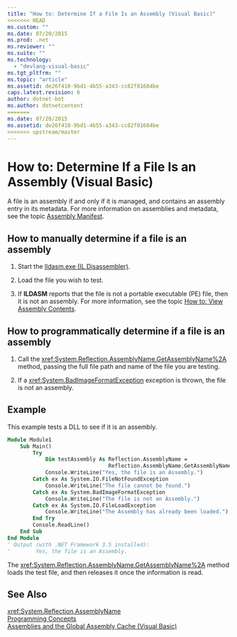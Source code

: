```yaml
---
title: "How to: Determine If a File Is an Assembly (Visual Basic)"
<<<<<<< HEAD
ms.custom: ""
ms.date: 07/20/2015
ms.prod: .net
ms.reviewer: ""
ms.suite: ""
ms.technology: 
  - "devlang-visual-basic"
ms.tgt_pltfrm: ""
ms.topic: "article"
ms.assetid: de26f410-9bd1-4b55-a343-cc82f81684be
caps.latest.revision: 6
author: dotnet-bot
ms.author: dotnetcontent
=======
ms.date: 07/20/2015
ms.assetid: de26f410-9bd1-4b55-a343-cc82f81684be
>>>>>>> upstream/master
---
```

# How to: Determine If a File Is an Assembly (Visual Basic)
A file is an assembly if and only if it is managed, and contains an assembly entry in its metadata. For more information on assemblies and metadata, see the topic [Assembly Manifest](../../../../framework/app-domains/assembly-manifest.md).  
  
## How to manually determine if a file is an assembly  
  
1.  Start the [Ildasm.exe (IL Disassembler)](https://msdn.microsoft.com/library/f7dy01k1).  
  
2.  Load the file you wish to test.  
  
3.  If **ILDASM** reports that the file is not a portable executable (PE) file, then it is not an assembly. For more information, see the topic [How to: View Assembly Contents](../../../../framework/app-domains/how-to-view-assembly-contents.md).  
  
## How to programmatically determine if a file is an assembly  
  
1.  Call the <xref:System.Reflection.AssemblyName.GetAssemblyName%2A> method, passing the full file path and name of the file you are testing.  
  
2.  If a <xref:System.BadImageFormatException> exception is thrown, the file is not an assembly.  
  
## Example  
 This example tests a DLL to see if it is an assembly.  
  
```vb  
Module Module1  
    Sub Main()  
        Try  
            Dim testAssembly As Reflection.AssemblyName =  
                                Reflection.AssemblyName.GetAssemblyName("C:\Windows\Microsoft.NET\Framework\v3.5\System.Net.dll")  
            Console.WriteLine("Yes, the file is an Assembly.")  
        Catch ex As System.IO.FileNotFoundException  
            Console.WriteLine("The file cannot be found.")  
        Catch ex As System.BadImageFormatException  
            Console.WriteLine("The file is not an Assembly.")  
        Catch ex As System.IO.FileLoadException  
            Console.WriteLine("The Assembly has already been loaded.")  
        End Try  
        Console.ReadLine()  
    End Sub  
End Module  
' Output (with .NET Framework 3.5 installed):  
'        Yes, the file is an Assembly.  
```
  
 The <xref:System.Reflection.AssemblyName.GetAssemblyName%2A> method loads the test file, and then releases it once the information is read.  
  
## See Also  
 <xref:System.Reflection.AssemblyName>  
 [Programming Concepts](../../../../visual-basic/programming-guide/concepts/index.md)  
 [Assemblies and the Global Assembly Cache (Visual Basic)](index.md)
